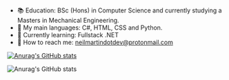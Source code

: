 - :books:  Education: BSc (Hons) in Computer Science and currently studying a Masters in Mechanical Engineering.
- :speech_balloon: My main languages: C#, HTML, CSS and Python.
- :seedling: Currently learning: Fullstack .NET
- :calling: How to reach me: neilmartindotdev@protonmail.com

[![Anurag's GitHub stats](https://github-readme-stats.vercel.app/api?username=neilmartindev)](https://github.com/neilmartindev/github-readme-stats)

![Anurag's GitHub stats](https://github-readme-stats.vercel.app/api?username=anuraghazra&show_icons=true)
